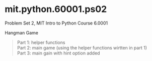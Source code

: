# mit.python.60001.ps02
Problem Set 2, MIT Intro to Python Course 6.0001

Hangman Game
> Part 1: helper functions <br>
> Part 2: main game (using the helper functions wirtten in part 1) <br>
> Part 3: main gain with hint option added <br>
